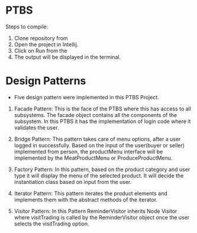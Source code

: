 # PTBS

Steps to compile:
1. Clone repository from 
2. Open the project in Intellij.
3. Click on Run from the 
4. The output will be displayed in the terminal.


# Design Patterns

- Five design pattern were implemented in this PTBS Project.

1. Facade Pattern: This is the face of the PTBS where this has access to all subsystems. The facade object contains all 
the components of the subsystem. In this PTBS it has the implementation of login code where it validates the user.

2. Bridge Pattern: This pattern takes care of menu options, after a user logged in successfully. Based on the input of
the user(buyer or seller) implemented from person, the productMenu interface will be implemented by the MeatProductMenu 
or ProduceProductMenu.

3. Factory Pattern: In this pattern, based on the product category and user type it will display the menu of the selected
product. It will decide the instantiation class based on input from the user.

4. Iterator Pattern: This pattern iterates the product elements and implements them with the abstract methods of the 
iterator.

5. Visitor Pattern: In this Pattern ReminderVisitor inherits Node Visitor where visitTrading is called by the 
ReminderVisitor object once the user selects the visitTrading option.
